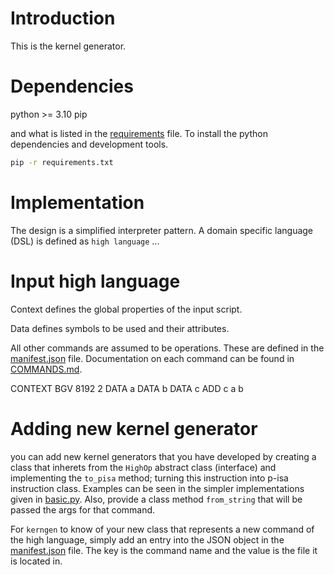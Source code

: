 # Introduction

This is the kernel generator.


# Dependencies

python >= 3.10
pip

and what is listed in the [requirements](./requirements.txt) file. To install
the python dependencies and development tools.

```bash
pip -r requirements.txt
```


# Implementation

The design is a simplified interpreter pattern. A domain specific language
(DSL) is defined as `high language` ...


# Input high language

Context defines the global properties of the input script.

Data defines symbols to be used and their attributes.

All other commands are assumed to be operations. These are defined in the
[manifest.json](./pisa_generators/manifest.json) file.
Documentation on each command can be found in [COMMANDS.md]().

CONTEXT BGV 8192 2
DATA a
DATA b
DATA c
ADD c a b


# Adding new kernel generator

you can add new kernel generators that you have developed by creating a class
that inherets from the `HighOp` abstract class (interface) and implementing the
`to_pisa` method; turning this instruction into p-isa instruction class.
Examples can be seen in the simpler implementations given in
[basic.py](./pisa_generators/basic.py). Also, provide a class method
`from_string` that will be passed the args for that command.

For `kerngen` to know of your new class that represents a new command of the
high language, simply add an entry into the JSON object in the
[manifest.json](./pisa_generators/manifest.json) file. The key is the command
name and the value is the file it is located in.
